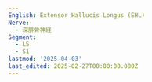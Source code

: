 ```yaml
---
English: Extensor Hallucis Longus (EHL)
Nerve:
  - 深腓骨神経
Segment:
  - L5
  - S1
lastmod: '2025-04-03'
last_edited: 2025-02-27T00:00:00.000Z
---
```



